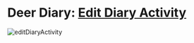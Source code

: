 # Deer Diary: [Edit Diary Activity](https://github.com/cunychenhclass/cisc3171proj-group6/issues/4)

![editDiaryActivity](https://user-images.githubusercontent.com/70163313/225770289-587004c4-fe41-4342-8f0a-5025ec46d39f.png)
